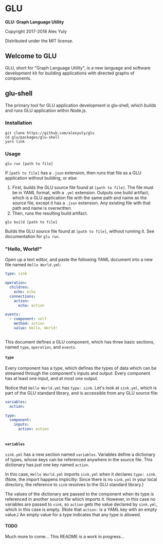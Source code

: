 # GLU

**GLU: Graph Language Utility**

Copyright 2017-2018 Alex Yuly

Distributed under the MIT license.

## Welcome to GLU

GLU, short for "Graph Language Utility", is a new language and software development kit for building applications with directed graphs of components.

## glu-shell

The primary tool for GLU application development is glu-shell, which builds and runs GLU application within Node.js.

### Installation

```
git clone https://github.com/alexyuly/glu
cd glu/packages/glu-shell
yarn link
```

### Usage

`glu run [path to file]`

If `[path to file]` has a `.json` extension, then runs that file as a GLU application without building, or else:

1) First, builds the GLU source file found at `[path to file]`. The file must be in YAML format, with a `.yml` extension. Outputs one build artifact, which is a GLU application file with the same path and name as the source file, except it has a `.json` extension. Any existing file with that path and name is overwritten.
2) Then, runs the resulting build artifact.

`glu build [path to file]`

Builds the GLU source file found at `[path to file]`, without running it. See documentation for `glu run`.

### "Hello, World!"

Open up a text editor, and paste the following YAML document into a new file named `Hello World.yml`:

```yaml
type: sink
  
operation:
  children:
    echo: echo
  connections:
    action:
      echo: action
  
events:
  - component: self
    method: action
    value: Hello, World!
  
```

This document defines a GLU component, which has three basic sections, named `type`, `operation`, and `events`.

#### `type`

Every component has a type, which defines the types of data which can be streamed through the component's inputs and output. Every component has at least one input, and at most one output.

Notice that `Hello World.yml` has `type: sink`. Let's look at `sink.yml`, which is part of the GLU standard library, and is accessible from any GLU source file:

```yaml
variables:
  action:
  
type:
  component:
    inputs:
      action: action
  
```

#### `variables`

`sink.yml` has a new section named `variables`. Variables define a dictionary of types, whose keys can be referenced anywhere in the source file. This dictionary has just one key named `action`.

In this case, `Hello World.yml` imports `sink.yml` when it declares `type: sink`. (Note, the import happens implicitly: Since there is no `sink.yml` in your local directory, the reference to `sink` resolves to the GLU standard library.)

The values of the dictionary are passed to the component when its type is referenced in another source file which imports it. However, in this case no variables are passed to `sink`, so `action` gets the value declared by `sink.yml`, which in this case is empty. (Note that `action:` is a YAML key with an empty value.) An empty value for a type indicates that any type is allowed.

#### TODO

Much more to come... This README is a work in progress...
